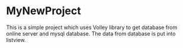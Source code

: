 # MyNewProject
This is a simple project which uses Volley library to get database from online server and mysql database. The data from database is put into listview.
